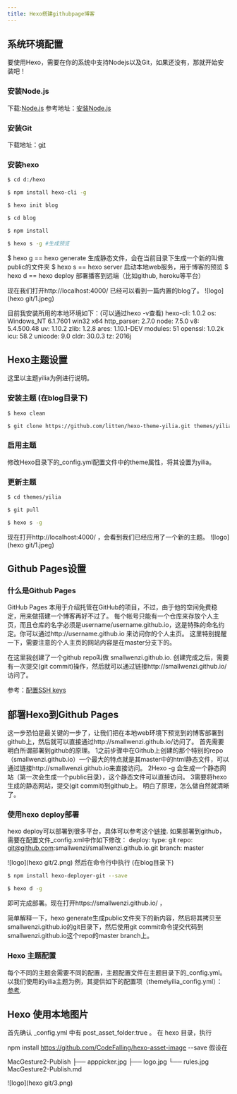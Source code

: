 ```yaml
---
title: Hexo搭建githubpage博客
---
```


## 系统环境配置
要使用Hexo，需要在你的系统中支持Nodejs以及Git，如果还没有，那就开始安装吧！

### 安装Node.js
下载:[Node.js](https://nodejs.org/en/)
参考地址：[安装Node.js](http://www.runoob.com/nodejs/nodejs-install-setup.html)

### 安装Git
下载地址：[git](http://git-scm.com/download/)

### 安装hexo

``` bash
$ cd d:/hexo
```

``` bash
$ npm install hexo-cli -g
```

``` bash
$ hexo init blog
```

``` bash
$ cd blog
```

``` bash
$ npm install
```

``` bash
$ hexo s -g #生成预览
```

$ hexo g == hexo generate  生成静态文件，会在当前目录下生成一个新的叫做public的文件夹
$ hexo s == hexo server 启动本地web服务，用于博客的预览
$ hexo d == hexo deploy 部署播客到远端（比如github, heroku等平台）

现在我们打开http://localhost:4000/ 已经可以看到一篇内置的blog了。
![logo](hexo git/1.jpeg)


目前我安装所用的本地环境如下：(可以通过hexo -v查看)
hexo-cli: 1.0.2
os: Windows_NT 6.1.7601 win32 x64
http_parser: 2.7.0
node: 7.5.0
v8: 5.4.500.48
uv: 1.10.2
zlib: 1.2.8
ares: 1.10.1-DEV
modules: 51
openssl: 1.0.2k
icu: 58.2
unicode: 9.0
cldr: 30.0.3
tz: 2016j


## Hexo主题设置
这里以主题yilia为例进行说明。

### 安装主题 (在blog目录下)
``` bash
$ hexo clean
```
``` bash
$ git clone https://github.com/litten/hexo-theme-yilia.git themes/yilia
```

### 启用主题

修改Hexo目录下的_config.yml配置文件中的theme属性，将其设置为yilia。

### 更新主题
``` bash
$ cd themes/yilia
```
``` bash
$ git pull
```
``` bash
$ hexo s -g
```
现在打开http://localhost:4000/ ，会看到我们已经应用了一个新的主题。
![logo](hexo git/1.jpeg)


## Github Pages设置

### 什么是Github Pages

GitHub Pages 本用于介绍托管在GitHub的项目，不过，由于他的空间免费稳定，用来做搭建一个博客再好不过了。
每个帐号只能有一个仓库来存放个人主页，而且仓库的名字必须是username/username.github.io，这是特殊的命名约定。你可以通过http://username.github.io 来访问你的个人主页。
这里特别提醒一下，需要注意的个人主页的网站内容是在master分支下的。

在这里我创建了一个github repo叫做 smallwenzi.github.io. 创建完成之后，需要有一次提交(git commit)操作，然后就可以通过链接http://smallwenzi.github.io/ 访问了。

参考：[配置SSH keys](http://www.jianshu.com/p/05289a4bc8b2)

## 部署Hexo到Github Pages

这一步恐怕是最关键的一步了，让我们把在本地web环境下预览到的博客部署到github上，然后就可以直接通过http://smallwenzi.github.io/访问了。
首先需要明白所谓部署到github的原理。
1之前步骤中在Github上创建的那个特别的repo（smallwenzi.github.io）一个最大的特点就是其master中的html静态文件，可以通过链接http://smallwenzi.github.io来直接访问。
2Hexo -g 会生成一个静态网站（第一次会生成一个public目录），这个静态文件可以直接访问。
3需要将hexo生成的静态网站，提交(git commit)到github上。
明白了原理，怎么做自然就清晰了。

### 使用hexo deploy部署
hexo deploy可以部署到很多平台，具体可以参考这个[链接](https://hexo.io/docs/deployment.html). 如果部署到github，需要在配置文件_config.xml中作如下修改：
deploy:
  type: git
  repo: git@github.com:smallwenzi/smallwenzi.github.io.git
  branch: master
  
 ![logo](hexo git/2.png)
然后在命令行中执行 (在blog目录下)
``` bash
$ npm install hexo-deployer-git --save
```
``` bash
$ hexo d -g
```
即可完成部署。现在打开https://smallwenzi.github.io/ ，

简单解释一下，hexo generate生成public文件夹下的新内容，然后将其拷贝至smallwenzi.github.io的git目录下，然后使用git commit命令提交代码到smallwenzi.github.io这个repo的master branch上。


### Hexo 主题配置

每个不同的主题会需要不同的配置，主题配置文件在主题目录下的_config.yml。
以我们使用的yilia主题为例，其提供如下的配置项（theme\yilia_config.yml）：
[参考](https://github.com/litten/hexo-theme-yilia).


## Hexo 使用本地图片
首先确认 _config.yml 中有 post_asset_folder:true 。
在 hexo 目录，执行

npm install https://github.com/CodeFalling/hexo-asset-image --save
假设在

MacGesture2-Publish
├── apppicker.jpg
├── logo.jpg
└── rules.jpg
MacGesture2-Publish.md

![logo](hexo git/3.png)
